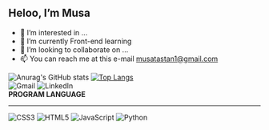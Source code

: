 ## Heloo, I’m Musa
- 👀 I’m interested in ...
- 🌱 I’m currently Front-end learning 
- 💞️ I’m looking to collaborate on ...
- 📫 You can reach me at this e-mail musatastan1@gmail.com

<!---
musa-gh/musa-gh is a ✨ special ✨ repository because its `README.md` (this file) appears on your GitHub profile.
You can click the Preview link to take a look at your changes.
--->
![Anurag's GitHub stats](https://github-readme-stats.vercel.app/api?username=musa-gh&show_icons=true&theme=cobalt)
[![Top Langs](https://github-readme-stats.vercel.app/api/top-langs/?username=musa-gh&langs_count=8)](https://github.com/musa-gh/github-readme-stats) <br>
![Gmail](https://img.shields.io/badge/Gmail-D14836?style=for-the-badge&logo=gmail&logoColor=white)
![LinkedIn](https://img.shields.io/badge/linkedin-%230077B5.svg?style=for-the-badge&logo=linkedin&logoColor=white)<br>
<strong>PROGRAM LANGUAGE </strong> <hr> 
![CSS3](https://img.shields.io/badge/css3-%231572B6.svg?style=for-the-badge&logo=css3&logoColor=white)
![HTML5](https://img.shields.io/badge/html5-%23E34F26.svg?style=for-the-badge&logo=html5&logoColor=white)
![JavaScript](https://img.shields.io/badge/javascript-%23323330.svg?style=for-the-badge&logo=javascript&logoColor=%23F7DF1E)
![Python](https://img.shields.io/badge/python-3670A0?style=for-the-badge&logo=python&logoColor=ffdd54)
